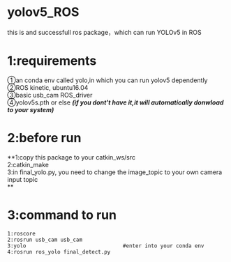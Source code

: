 # yolov5_ROS
this is and successfull ros package，which can run YOLOv5 in ROS 

# 1:requirements
①an conda env called yolo,in which you can run yolov5 dependently  
②ROS kinetic, ubuntu16.04  
③basic usb_cam ROS_driver  
④yolov5s.pth or else ***(if you dont't have it,it will automatically donwload to your system)***

# 2:before run
**1:copy this package to your catkin_ws/src  
2:catkin_make  
3:in final_yolo.py, you need to change the image_topic to your own camera input topic  
**

# 3:command to run
```
1:roscore
2:rosrun usb_cam usb_cam  
3:yolo                               #enter into your conda env
4:rosrun ros_yolo final_detect.py  
```


